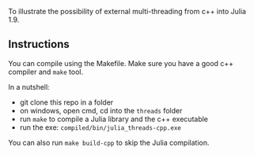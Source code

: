 To illustrate the possibility of external multi-threading from c++ into Julia 1.9.

## Instructions

You can compile using the Makefile. Make sure you have a good c++ compiler and `make` tool.

In a nutshell:
* git clone this repo in a folder
* on windows, open cmd, cd into the `threads` folder
* run `make` to compile a Julia library and the c++ executable
* run the exe: `compiled/bin/julia_threads-cpp.exe`

You can also run `make build-cpp` to skip the Julia compilation.

